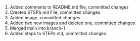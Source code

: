 1. Added comments to README.md file, committed changes
2. Created STEPS.md File, committed changes 
3. Added image, committed changes
4. Added two new images and deleted one, committed changes
5. Merged main into branch-1
6. Added steps to STEPs.md, committed changes